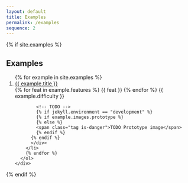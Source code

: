 ```yaml
---
layout: default
title: Examples
permalink: /examples
sequence: 2
---
```


{% if site.examples %}
<section class="section is-small">
  <div class="container">
    <h2 class="title is-1">Examples</h2>
    <div class="content is-medium">
      <ol type="1">
        {% for example in site.examples %}
        <li>
          <a href="{{ site.url }}{{ example.url }}">{{ example.title }}</a>
          <div class="tags is-pulled-right">
            {% for feat in example.features %}
            <span class="tag is-warning is-light">{{ feat }}</span>
            {% endfor %}
            <span class="tag">{{ example.difficulty }}</span>

            <!-- TODO -->
            {% if jekyll.environment == "development" %}
            {% if example.images.prototype %}
            {% else %}
            <span class="tag is-danger">TODO Prototype image</span>
            {% endif %}
          {% endif %}
          </div>
        </li>
        {% endfor %}
      </ol>
    </div>
  </div>
</section>
{% endif %}
